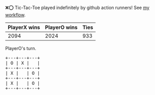 :x::o: Tic-Tac-Toe played indefinitely by github action runners! See [my workflow](.github/workflows/play.yaml).

|PlayerX wins|PlayerO wins|Ties|
|-|-|-|
|2094|2024|933|

PlayerO's turn.

<pre>
+---+---+---+
| O | X |   |
+---+---+---+
| X |   | O |
+---+---+---+
| X |   | O |
+---+---+---+
</pre>